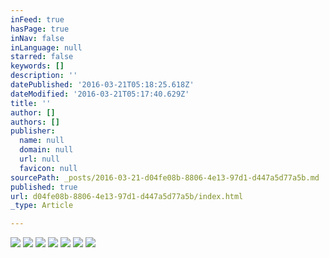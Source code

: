 ```yaml
---
inFeed: true
hasPage: true
inNav: false
inLanguage: null
starred: false
keywords: []
description: ''
datePublished: '2016-03-21T05:18:25.618Z'
dateModified: '2016-03-21T05:17:40.629Z'
title: ''
author: []
authors: []
publisher:
  name: null
  domain: null
  url: null
  favicon: null
sourcePath: _posts/2016-03-21-d04fe08b-8806-4e13-97d1-d447a5d77a5b.md
published: true
url: d04fe08b-8806-4e13-97d1-d447a5d77a5b/index.html
_type: Article

---
```

![](https://the-grid-user-content.s3-us-west-2.amazonaws.com/9a173ea9-b761-48a2-8d0f-2dea81c5fed6.jpg)
![](https://the-grid-user-content.s3-us-west-2.amazonaws.com/220be8ad-48d2-4ff1-a3a9-b5e212c11eca.jpg)
![](https://the-grid-user-content.s3-us-west-2.amazonaws.com/84c4a357-3a9a-4cdf-92c9-495cd0c85d99.jpg)
![](https://the-grid-user-content.s3-us-west-2.amazonaws.com/495a5d70-6e7c-4f76-a054-1248e692b0ff.jpg)
![](https://the-grid-user-content.s3-us-west-2.amazonaws.com/352bb806-3f83-4e57-bfb1-188acb6c1c54.jpg)
![](https://the-grid-user-content.s3-us-west-2.amazonaws.com/baef2679-0723-4e77-b02c-9bb095dece53.jpg)
![](https://the-grid-user-content.s3-us-west-2.amazonaws.com/e3bcea24-667f-4c01-9d40-76ddb7013cf4.jpg)